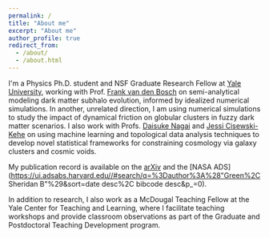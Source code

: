 ```yaml
---
permalink: /
title: "About me"
excerpt: "About me"
author_profile: true
redirect_from: 
  - /about/
  - /about.html
---
```


I'm a Physics Ph.D. student and NSF Graduate Research Fellow at [Yale University](https://physics.yale.edu/), working with Prof. [Frank van den Bosch](http://campuspress.yale.edu/vdbosch/) on semi-analytical modeling dark matter subhalo evolution, informed by idealized numerical simulations. In another, unrelated direction, I am using numerical simulations to study the impact of dynamical friction on globular clusters in fuzzy dark matter scenarios. I also work with Profs. [Daisuke Nagai](http://www.astro.yale.edu/nagai/) and [Jessi Cisewski-Kehe](http://www.stat.yale.edu/~jc3222/) on using machine learning and topological data analysis techniques to develop novel statistical frameworks for constraining cosmology via galaxy clusters and cosmic voids.

My publication record is available on the [arXiv](https://arxiv.org/a/green_s_2.html) and the [NASA ADS](https://ui.adsabs.harvard.edu//#search/q=%3Dauthor%3A%28"Green%2C Sheridan B"%29&sort=date desc%2C bibcode desc&p_=0).

In addition to research, I also work as a McDougal Teaching Fellow at the Yale Center for Teaching and Learning, where I facilitate teaching workshops and provide classroom observations as part of the Graduate and Postdoctoral Teaching Development program.


[//]: # (TODO: discuss what I used to work on in undergrad, add teaching, etc.)
[//]: # (add arXiv and ADS links to front page...)
